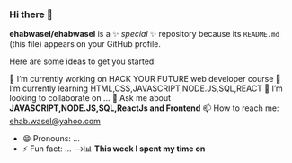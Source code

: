### Hi there 👋


**ehabwasel/ehabwasel** is a ✨ _special_ ✨ repository because its `README.md` (this file) appears on your GitHub profile.

Here are some ideas to get you started:

 🔭 I’m currently working on HACK YOUR FUTURE web developer course
 🌱 I’m currently learning HTML,CSS,JAVASCRIPT,NODE.JS,SQL,REACT
 👯 I’m looking to collaborate on ...
 💬 Ask me about **JAVASCRIPT,NODE.JS,SQL,ReactJs and Frontend**
 📫 How to reach me: ehab.wasel@yahoo.com
- 😄 Pronouns: ...
- ⚡ Fun fact: ...
-->📊 **This week I spent my time on**





